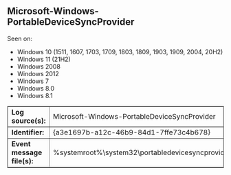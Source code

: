 ## Microsoft-Windows-PortableDeviceSyncProvider

Seen on:
* Windows 10 (1511, 1607, 1703, 1709, 1803, 1809, 1903, 1909, 2004, 20H2)
* Windows 11 (21H2)
* Windows 2008
* Windows 2012
* Windows 7
* Windows 8.0
* Windows 8.1

<table border="1" class="docutils">
  <tbody>
    <tr>
      <td><b>Log source(s):</b></td>
      <td>Microsoft-Windows-PortableDeviceSyncProvider</td>
    </tr>
    <tr>
      <td><b>Identifier:</b></td>
      <td>{a3e1697b-a12c-46b9-84d1-7ffe73c4b678}</td>
    </tr>
    <tr>
      <td><b>Event message file(s):</b></td>
      <td>%systemroot%\system32\portabledevicesyncprovider.dll</td>
    </tr>
  </tbody>
</table>

&nbsp;

